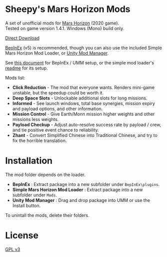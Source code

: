 # Sheepy's Mars Horizon Mods

A set of unofficial mods for [Mars Horizon](https://store.steampowered.com/app/765810/Mars_Horizon/) (2020 game). <br>
Tested on game version 1.4.1.  Windows (Mono) build only.

[Direct Download](https://github.com/Sheep-y/MarsHorizonMods/releases)

[BepInEx](https://github.com/BepInEx/BepInEx#readme) (v5) is recommended,
though you can also use the included Simple Mars Horizon Mod Loader,
or [Unity Mod Manager](https://www.nexusmods.com/site/mods/21).

See [this document](https://github.com/Sheep-y/MarsHorizonMods/blob/main/ModLoader/Alternatives.md) for BepInEx / UMM setup,
or the simple mod loader's [readme](https://github.com/Sheep-y/MarsHorizonMods/blob/main/ModLoader/Readme.md) for its setup.

Mods list:

* **Click Reduction** - The mod that everyone wants.  Renders mini-game unstable, but the speedup could be worth it.
* **Deep Space Slots** - Unlockable additional slots for long missions.
* **Informed** - See launch windows, total base synergies, mission expiry and payload options, and other information.
* **Mission Control** - Give Earth/Monn mission higher weights and other missions less weights.
* **Payload Checkup** - Adjust auto-resolve success rate by payload / crew, and tie positive event chance to reliability.
* **Zhant** - Convert Simplified Chinese into Traditional Chinese, and try to fix the horrible translation.

# Installation #

The mod folder depends on the loader.

* **BepInEx** : Extract package into a new subfolder under `BepInEx\plugins`.
* **Simple Mars Horizon Mod Loader** : Extract package into a new subfolder under `Mods`.
* **Unity Mod Manager** : Drag and drop package into UMM or use the Install button.

To unintall the mods, delete their folders.

# License #

[GPL v3](https://github.com/Sheep-y/MarsHorizonMods/blob/main/res/LICENSE.GPL-3)